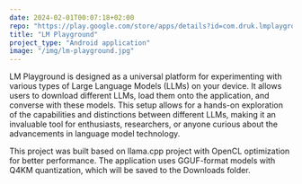 ```yaml
---
date: 2024-02-01T00:07:18+02:00
repo: "https://play.google.com/store/apps/details?id=com.druk.lmplayground"
title: "LM Playground"
project_type: "Android application"
image: "/img/lm-playground.jpg"
---
```

LM Playground is designed as a universal platform for experimenting with various types of Large Language Models (LLMs) on your device. It allows users to download different LLMs, load them onto the application, and converse with these models. This setup allows for a hands-on exploration of the capabilities and distinctions between different LLMs, making it an invaluable tool for enthusiasts, researchers, or anyone curious about the advancements in language model technology.

This project was built based on llama.cpp project with OpenCL optimization for better performance. The application uses GGUF-format models with Q4KM quantization, which will be saved to the Downloads folder.
